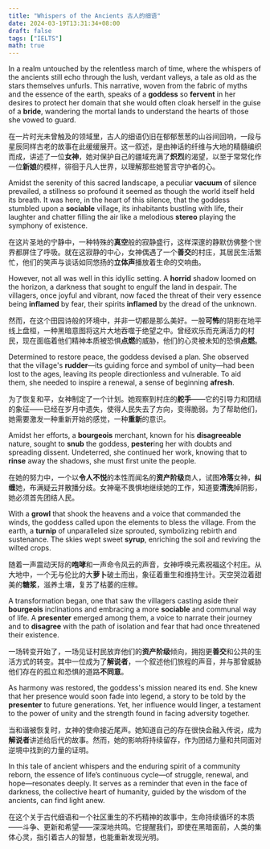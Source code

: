 ```yaml
---
title: "Whispers of the Ancients 古人的细语"
date: 2024-03-19T13:31:34+08:00
draft: false
tags: ["IELTS"]
math: true
---
```


In a realm untouched by the relentless march of time, where the whispers of the ancients still echo through the lush, verdant valleys, a tale as old as the stars themselves unfurls. This narrative, woven from the fabric of myths and the essence of the earth, speaks of a **goddess** so **fervent** in her desires to protect her domain that she would often cloak herself in the guise of a **bride**, wandering the mortal lands to understand the hearts of those she vowed to guard.

在一片时光未曾触及的领域里，古人的细语仍旧在郁郁葱葱的山谷间回响，一段与星辰同样古老的故事在此缓缓展开。这一叙述，是由神话的纤维与大地的精髓编织而成，讲述了一位**女神**，她对保护自己的疆域充满了**炽烈**的渴望，以至于常常化作一位**新娘**的模样，徘徊于凡人世界，以理解那些她誓言守护者的心。

Amidst the serenity of this sacred landscape, a peculiar **vacuum** of silence prevailed, a stillness so profound it seemed as though the world itself held its breath. It was here, in the heart of this silence, that the goddess stumbled upon a **sociable** village, its inhabitants bustling with life, their laughter and chatter filling the air like a melodious **stereo** playing the symphony of existence.

在这片圣地的宁静中，一种特殊的**真空**般的寂静盛行，这样深邃的静默仿佛整个世界都屏住了呼吸。就在这寂静的中心，女神偶遇了一个**善交**的村庄，其居民生活繁忙，他们的笑声与谈话如同悠扬的**立体声**播放着生命的交响曲。

However, not all was well in this idyllic setting. A **horrid** shadow loomed on the horizon, a darkness that sought to engulf the land in despair. The villagers, once joyful and vibrant, now faced the threat of their very essence being **inflamed** by fear, their spirits **inflamed** by the dread of the unknown.

然而，在这个田园诗般的环境中，并非一切都是那么美好。一股**可怖**的阴影在地平线上盘桓，一种黑暗意图将这片大地吞噬于绝望之中。曾经欢乐而充满活力的村民，现在面临着他们精神本质被恐惧**点燃**的威胁，他们的心灵被未知的恐惧**点燃**。

Determined to restore peace, the goddess devised a plan. She observed that the village's **rudder**—its guiding force and symbol of unity—had been lost to the ages, leaving its people directionless and vulnerable. To aid them, she needed to inspire a renewal, a sense of beginning **afresh**.

为了恢复和平，女神制定了一个计划。她观察到村庄的**舵手**——它的引导力和团结的象征——已经在岁月中遗失，使得人民失去了方向，变得脆弱。为了帮助他们，她需要激发一种重新开始的感觉，一种**重新**的意识。

Amidst her efforts, a **bourgeois** merchant, known for his **disagreeable** nature, sought to **snub** the goddess, **pester**ing her with doubts and spreading dissent. Undeterred, she continued her work, knowing that to **rinse** away the shadows, she must first unite the people.

在她的努力中，一个以**令人不悦**的本性而闻名的**资产阶级**商人，试图**冷落**女神，**纠缠**她，布满疑云并散播分歧。女神毫不畏惧地继续她的工作，知道要**清洗**掉阴影，她必须首先团结人民。

With a **growl** that shook the heavens and a voice that commanded the winds, the goddess called upon the elements to bless the village. From the earth, a **turnip** of unparalleled size sprouted, symbolizing rebirth and sustenance. The skies wept sweet **syrup**, enriching the soil and reviving the wilted crops.

随着一声震动天际的**咆哮**和一声命令风云的声音，女神呼唤元素祝福这个村庄。从大地中，一个无与伦比的大**萝卜**破土而出，象征着重生和维持生计。天空哭泣着甜美的**糖浆**，滋养土壤，复苏了枯萎的庄稼。

A transformation began, one that saw the villagers casting aside their **bourgeois** inclinations and embracing a more **sociable** and communal way of life. A **presenter** emerged among them, a voice to narrate their journey and to **disagree** with the path of isolation and fear that had once threatened their existence.

一场转变开始了，一场见证村民放弃他们的**资产阶级**倾向，拥抱更**善交**和公共的生活方式的转变。其中一位成为了**解说者**，一个叙述他们旅程的声音，并与那曾威胁他们存在的孤立和恐惧的道路**不同意**。

As harmony was restored, the goddess's mission neared its end. She knew that her presence would soon fade into legend, a story to be told by the **presenter** to future generations. Yet, her influence would linger, a testament to the power of unity and the strength found in facing adversity together.

当和谐被恢复时，女神的使命接近尾声。她知道自己的存在很快会融入传说，成为**解说者**讲述给后代的故事。然而，她的影响将持续留存，作为团结力量和共同面对逆境中找到的力量的证明。

In this tale of ancient whispers and the enduring spirit of a community reborn, the essence of life’s continuous cycle—of struggle, renewal, and hope—resonates deeply. It serves as a reminder that even in the face of darkness, the collective heart of humanity, guided by the wisdom of the ancients, can find light anew.

在这个关于古代细语和一个社区重生的不朽精神的故事中，生命持续循环的本质——斗争、更新和希望——深深地共鸣。它提醒我们，即使在黑暗面前，人类的集体心灵，指引着古人的智慧，也能重新发现光明。
